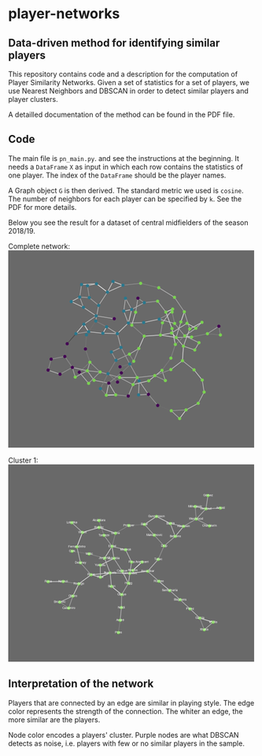 # player-networks

## Data-driven method for identifying similar players

This repository contains code and a description for the computation of Player Similarity Networks. Given a set of statistics for a set of players, we use Nearest Neighbors and DBSCAN in order to detect similar players and player clusters. <br>

A detailled documentation of the method can be found in the PDF file.

## Code
The main file is  `pn_main.py`. and see the instructions at the beginning. It needs a `DataFrame` `X` as input in which each row contains the statistics of one player. The index of the `DataFrame` should be the player names. <br>

A Graph object `G` is then derived. The standard metric we used is `cosine`. The number of neighbors for each player can be specified by `k`. See the PDF for more details. <br>

Below you see the result for a dataset of central midfielders of the season 2018/19.<br>

Complete network:<br>
<img src="docu/res_network.png" width="500">

Cluster 1:<br>
<img src="docu/cluster1.png" width="500">

## Interpretation of the network
Players that are connected by an edge are similar in playing style. The edge color represents the strength of the connection. The whiter an edge, the more similar are the players. <br>

Node color encodes a players' cluster. Purple nodes are what DBSCAN detects as noise, i.e. players with few or no similar players in the sample.
